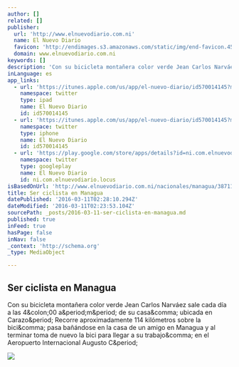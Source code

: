 ```yaml
---
author: []
related: []
publisher:
  url: 'http://www.elnuevodiario.com.ni'
  name: El Nuevo Diario
  favicon: 'http://endimages.s3.amazonaws.com/static/img/end-favicon.456e3c2e160e.png'
  domain: www.elnuevodiario.com.ni
keywords: []
description: 'Con su bicicleta montañera color verde Jean Carlos Narváez sale cada día a las 4:00 a.m. de su casa, ubicada en Carazo. Recorre aproximadamente 114 kilómetros sobre la bici, pasa bañándose en la casa de un amigo en Managua y al terminar toma de nuevo la bici para llegar a su trabajo, en el Aeropuerto Internacional Augusto C.'
inLanguage: es
app_links:
  - url: 'https://itunes.apple.com/us/app/el-nuevo-diario/id570014145?mt=8'
    namespace: twitter
    type: ipad
    name: El Nuevo Diario
    id: id570014145
  - url: 'https://itunes.apple.com/us/app/el-nuevo-diario/id570014145?mt=8'
    namespace: twitter
    type: iphone
    name: El Nuevo Diario
    id: id570014145
  - url: 'https://play.google.com/store/apps/details?id=ni.com.elnuevodiario.locus#?t=W251bGwsMSwxLDIxMiwibmkuY29tLmVsbnVldm9kaWFyaW8ubG9jdXMiXQ..'
    namespace: twitter
    type: googleplay
    name: El Nuevo Diario
    id: ni.com.elnuevodiario.locus
isBasedOnUrl: 'http://www.elnuevodiario.com.ni/nacionales/managua/387114-ser-ciclista-managua/'
title: Ser ciclista en Managua
datePublished: '2016-03-11T02:28:10.294Z'
dateModified: '2016-03-11T02:23:53.104Z'
sourcePath: _posts/2016-03-11-ser-ciclista-en-managua.md
published: true
inFeed: true
hasPage: false
inNav: false
_context: 'http://schema.org'
_type: MediaObject

---
```

<article style=""><h1>Ser ciclista en Managua</h1><p>Con su bicicleta montañera color verde Jean Carlos Narváez sale cada día a las 4&amp;colon;00 a&amp;period;m&amp;period; de su casa&amp;comma; ubicada en Carazo&amp;period; Recorre aproximadamente 114 kilómetros sobre la bici&amp;comma; pasa bañándose en la casa de un amigo en Managua y al terminar toma de nuevo la bici para llegar a su trabajo&amp;comma; en el Aeropuerto Internacional Augusto C&amp;period;</p><img src="http://endimages.s3.amazonaws.com/news/d832c514e59911e5b0af0eb04a1bba78.jpg" /></article>